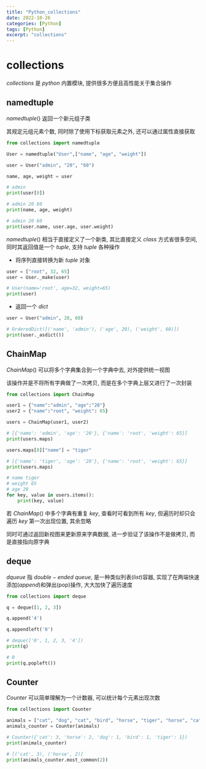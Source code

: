 ```yaml
---
title: "Python_collections"
date: 2022-10-26
categories: [Python]
tags: [Python]
excerpt: "collections"
---
```


# collections

$collections$ 是 $python$ 内置模块, 提供很多方便且高性能关于集合操作

## namedtuple

$namedtuple()$ 返回一个新元组子类

其规定元组元素个数, 同时除了使用下标获取元素之外, 还可以通过属性直接获取

```py
from collections import namedtuple

User = namedtuple("User",["name", "age", "weight"])

user = User("admin", "20", "60")

name, age, weight = user

# admin
print(user[0])

# admin 20 60
print(name, age, weight)

# admin 20 60
print(user.name, user.age, user.weight)
```

$namedtuple()$ 相当于直接定义了一个新类, 其比直接定义 $class$ 方式省很多空间, 同时其返回值是一个 $tuple$, 支持 $tuple$ 各种操作

- 将序列直接转换为新 $tuple$ 对象

```py
user = ["root", 32, 65]
user = User._make(user) 

# User(name='root', age=32, weight=65)
print(user) 
```

- 返回一个 $dict$

```py
user = User("admin", 20, 60)

# OrderedDict([('name', 'admin'), ('age', 20), ('weight', 60)])
print(user._asdict()) 
```

## ChainMap

$ChainMap()$ 可以将多个字典集合到一个字典中去, 对外提供统一视图

该操作并是不将所有字典做了一次拷贝, 而是在多个字典上层又进行了一次封装

```py
from collections import ChainMap

user1 = {"name":"admin", "age":"20"}
user2 = {"name":"root", "weight": 65}

users = ChainMap(user1, user2)

# [{'name': 'admin', 'age': '20'}, {'name': 'root', 'weight': 65}]
print(users.maps)

users.maps[0]["name"] = "tiger"

# [{'name': 'tiger', 'age': '20'}, {'name': 'root', 'weight': 65}]
print(users.maps)

# name tiger
# weight 65
# age 20
for key, value in users.items():
    print(key, value)
```

若 $ChainMap()$ 中多个字典有重复 $key$, 查看时可看到所有 $key$, 但遍历时却只会遍历 $key$ 第一次出现位置, 其余忽略

同时可通过返回新视图来更新原来字典数据, 进一步验证了该操作不是做拷贝, 而是直接指向原字典

## deque

$dqueue$ 指 $double-ended$ $queue$, 是一种类似列表($list$)容器, 实现了在两端快速添加($append$)和弹出(pop)操作, 大大加快了遍历速度

```py
from collections import deque

q = deque([1, 2, 3])

q.append('4')

q.appendleft('0')

# deque(['0', 1, 2, 3, '4'])
print(q)

# 0
print(q.popleft())
```

## Counter

$Counter$ 可以简单理解为一个计数器, 可以统计每个元素出现次数

```py
from collections import Counter

animals = ["cat", "dog", "cat", "bird", "horse", "tiger", "horse", "cat"]
animals_counter = Counter(animals)

# Counter({'cat': 3, 'horse': 2, 'dog': 1, 'bird': 1, 'tiger': 1}) 
print(animals_counter)

# [('cat', 3), ('horse', 2)]
print(animals_counter.most_common(2))
```
